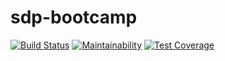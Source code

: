 # sdp-bootcamp
[![Build Status](https://travis-ci.org/Dragoo417/sdp-bootcamp.svg?branch=master)](https://travis-ci.org/Dragoo417/sdp-bootcamp)
[![Maintainability](https://api.codeclimate.com/v1/badges/e9fea2332f1fd3a662c5/maintainability)](https://codeclimate.com/github/Dragoo417/sdp-bootcamp/maintainability)
[![Test Coverage](https://api.codeclimate.com/v1/badges/e9fea2332f1fd3a662c5/test_coverage)](https://codeclimate.com/github/Dragoo417/sdp-bootcamp/test_coverage)